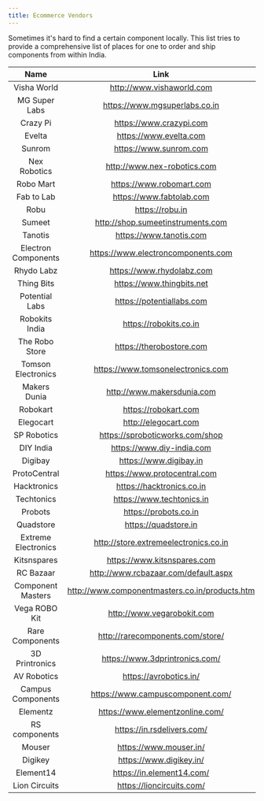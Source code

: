 ```yaml
---
title: Ecommerce Vendors
---
```


Sometimes it's hard to find a certain component locally. This list tries to provide a comprehensive list of places for one to order and ship components from within India.

| Name | Link | 
|:--:|:--:|
|Visha World | http://www.vishaworld.com |
|MG Super Labs | https://www.mgsuperlabs.co.in |
|Crazy Pi | https://www.crazypi.com |
|Evelta | https://www.evelta.com |
|Sunrom | https://www.sunrom.com |
|Nex Robotics | http://www.nex-robotics.com |
|Robo Mart|https://www.robomart.com|
|Fab to Lab | https://www.fabtolab.com|
|Robu | https://robu.in |
|Sumeet | http://shop.sumeetinstruments.com |
|Tanotis| https://www.tanotis.com|
|Electron Components | https://www.electroncomponents.com|
|Rhydo Labz|https://www.rhydolabz.com|
|Thing Bits | https://www.thingbits.net|
|Potential Labs | https://potentiallabs.com|
|Robokits India | https://robokits.co.in|
|The Robo Store | https://therobostore.com|
|Tomson Electronics|https://www.tomsonelectronics.com|
|Makers Dunia|http://www.makersdunia.com|
|Robokart|https://robokart.com|
|Elegocart|http://elegocart.com|
|SP Robotics | https://sproboticworks.com/shop|
|DIY India|https://www.diy-india.com|
|Digibay|https://www.digibay.in|
|ProtoCentral|https://www.protocentral.com|
|Hacktronics|https://hacktronics.co.in|
|Techtonics|https://www.techtonics.in|
|Probots|https://probots.co.in|
|Quadstore|https://quadstore.in|
|Extreme Electronics|http://store.extremeelectronics.co.in|
|Kitsnspares|https://www.kitsnspares.com|
|RC Bazaar|http://www.rcbazaar.com/default.aspx|
|Component Masters|http://www.componentmasters.co.in/products.htm|
|Vega ROBO Kit | http://www.vegarobokit.com|
|Rare Components | http://rarecomponents.com/store/|
|3D Printronics|https://www.3dprintronics.com/|
|AV Robotics|https://avrobotics.in/|
|Campus Components|https://www.campuscomponent.com/|
|Elementz|https://www.elementzonline.com/|
|RS components | https://in.rsdelivers.com/|
|Mouser|https://www.mouser.in/|
|Digikey|https://www.digikey.in/|
|Element14|https://in.element14.com/|
|Lion Circuits|https://lioncircuits.com/|

